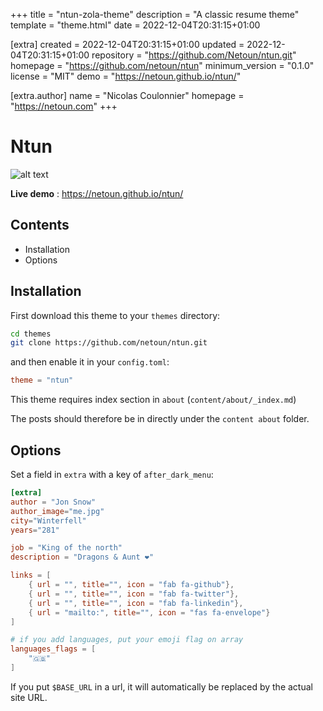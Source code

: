 
+++
title = "ntun-zola-theme"
description = "A classic resume theme"
template = "theme.html"
date = 2022-12-04T20:31:15+01:00

[extra]
created = 2022-12-04T20:31:15+01:00
updated = 2022-12-04T20:31:15+01:00
repository = "https://github.com/Netoun/ntun.git"
homepage = "https://github.com/netoun/ntun"
minimum_version = "0.1.0"
license = "MIT"
demo = "https://netoun.github.io/ntun/"

[extra.author]
name = "Nicolas Coulonnier"
homepage = "https://netoun.com"
+++        

# **Ntun**

![alt text](screenshot.png "Screenshoot")

**Live demo** : https://netoun.github.io/ntun/
## Contents

- Installation
- Options

## Installation
First download this theme to your `themes` directory:

```bash
cd themes
git clone https://github.com/netoun/ntun.git
```
and then enable it in your `config.toml`:

```toml
theme = "ntun"
```

This theme requires index section in `about` (`content/about/_index.md`)

The posts should therefore be in directly under the `content about` folder.

## Options

Set a field in `extra` with a key of `after_dark_menu`:

```toml
[extra]
author = "Jon Snow"
author_image="me.jpg"
city="Winterfell"
years="281"

job = "King of the north"
description = "Dragons & Aunt ❤️"

links = [
    { url = "", title="", icon = "fab fa-github"},
    { url = "", title="", icon = "fab fa-twitter"},
    { url = "", title="", icon = "fab fa-linkedin"},
    { url = "mailto:", title="", icon = "fas fa-envelope"}
]

# if you add languages, put your emoji flag on array
languages_flags = [
    "🇬🇧"
]
```

If you put `$BASE_URL` in a url, it will automatically be replaced by the actual
site URL.

        